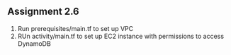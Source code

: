## Assignment 2.6 ###

1. Run prerequisites/main.tf to set up VPC
2. RUn activity/main.tf to set up EC2 instance with permissions to access DynamoDB
